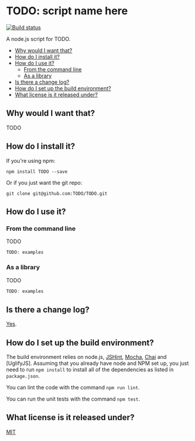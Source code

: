 # TODO: script name here

[![Build status][ci-image]][ci-status]

A node.js script for
TODO.

* [Why would I want that?](#why-would-i-want-that)
* [How do I install it?](#how-do-i-install-it)
* [How do I use it?](#how-do-i-use-it)
	* [From the command line](#from-the-command-line)
    * [As a library](#as-a-library)
* [Is there a change log?](#is-there-a-change-log)
* [How do I set up the build environment?](#how-do-i-set-up-the-build-environment)
* [What license is it released under?](#what-license-is-it-released-under)

## Why would I want that?

TODO

## How do I install it?

If you're using npm:

```
npm install TODO --save
```

Or if you just want the git repo:

```
git clone git@github.com:TODO/TODO.git
```

## How do I use it?

### From the command line

TODO

```
TODO: examples
```

### As a library

TODO

```javascript
TODO: examples
```

## Is there a change log?

[Yes][history].

## How do I set up the build environment?

The build environment relies on
node.js,
[JSHint],
[Mocha],
[Chai] and
[UglifyJS].
Assuming that you already have node and NPM set up,
you just need to run `npm install` to
install all of the dependencies as listed in `package.json`.

You can lint the code
with the command `npm run lint`.

You can run the unit tests
with the command `npm test`.

## What license is it released under?

[MIT][license]

[ci-image]: https://secure.travis-ci.org/TODO/TODO.png?branch=master
[ci-status]: http://travis-ci.org/#!/TODO/TODO
[history]: HISTORY.md
[jshint]: https://github.com/jshint/node-jshint
[mocha]: http://visionmedia.github.com/mocha
[chai]: http://chaijs.com/
[spooks]: https://github.com/philbooth/spooks.js
[license]: COPYING


